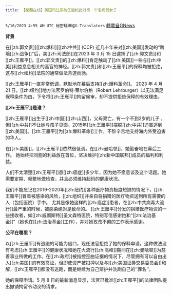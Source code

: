 ```yaml
---
title: 【秘翻在线】美国司法系统怎能如此对待一个患病弱女子
---
```

`5/16/2023 4:55 AM UTC 秘密翻譯組G-Translators` [轉載自GNews](https://gnews.org/articles/1303820)

**背景**

在[[zh:郭文贵]][[zh:爆料]][[zh:中共]] (CCP) 近几十年来对[[zh:美国]]发动的“跨境[[zh:战争]]”后，美[[zh:司法部]]在2023 年 3 月 15 日逮捕了[[zh:郭文贵]]和[[zh:王雁平]]。[[zh:郭文贵]]的[[zh:爆料]]肯定触动了[[zh:美国]]一些与[[zh:中美]]利益息息相关的高官的神经。[[zh:郭文贵]]和[[zh:王雁平]]的保释均被拒绝，这与[[zh:纽约]]法院的通常做法背道而驰。

[[zh:王雁平]]一直非常低调，默默地在幕后支持[[zh:爆料革命]]。 2023 年 4 月 21 日，[[zh:纽约]]地方法官罗伯特·莱尔伯格（Robert Lehrburger）以无法满足保释条件为由，下令将[[zh:王雁平]]拘留候审，却不提供拒绝保释的有效理由。

**[[zh:王雁平]]是谁？**

[[zh:王雁平]]出生于[[zh:中国]][[zh:山西]]，父母双亡，有一个不到2岁的儿子 ，但[[zh:中共]]不让她与孩子见面。2015年[[zh:王雁平]]摆脱[[zh:中共]]迫害逃到[[zh:美国]]。[[zh:王雁平]]为[[zh:爆料革命]]工作，不辞辛苦地支持海内外受迫害的华人。

在[[zh:美国]]，[[zh:王雁平]]依然很低调。在[[zh:曼哈顿]]，她勤奋地在幕后工作。 她始终把同胞的利益放在首位，坚决维护[[zh:新中国联邦]]成员的福利和利益。

人们不太清楚[[zh:王雁平]]患[[zh:癌症]]多少年，因为她不愿意谈及这个话题。她需要定期、频繁地做检查，并且必须维持起码的健康状况。

我们不能忘记在2019-2020年[[zh:纽约]]各种医疗物资极度短缺的情况下，[[zh:王雁平]]冒着被感染的风险，[[zh:组织]]并亲自将捐赠的医疗物资送到所有需要的人（包括医院）手中。 尤其是像她这样的[[zh:癌症]]患者，在[[zh:中共病毒大流行]]最严重的时候，被感染绝对是致命的。 [[zh:王雁平]]分发的捐赠医疗物资的一些接收者，如[[zh:威彻斯特]]圣文森特医院，特别写信感谢她和“[[zh:法治基金]]”（她也在[[zh:法治基金]]工作），并对她孜孜不倦的工作表示感谢。

 **公平在哪里？**

以[[zh:王雁平]]有逃跑的可能为借口，现任法官拒绝了她的保释申请。这种做法没有考虑[[zh:王雁平]]的健康状况和她在大流行[[zh:高峰]]期间在[[zh:曼哈顿]]为慈善事业所做的工作。在[[zh:政府]]被指控歪曲证据的情况下，尽管拥有可以自由出入[[zh:美国]]的有效签证，但即使资产被扣押以及与[[zh:美国证券交易委员会]]和解，[[zh:王雁平]]都没有逃跑，而是继续为自己辩护并洗刷自己的‘’罪名‘’。

​​​​​​​​​​​​​​​​​​​​​​​​​​​​​​她的保释申请。5 月 8 日的最新消息显示，法官已批准[[zh:王雁平]]的法律团队提出撤销拘留令动议的请求。
